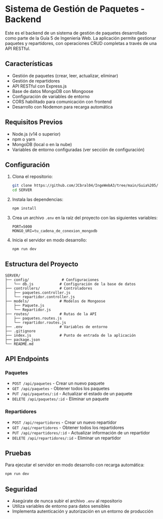 # Sistema de Gestión de Paquetes - Backend

Este es el backend de un sistema de gestión de paquetes desarrollado como parte de la Guía 5 de Ingeniería Web. La aplicación permite gestionar paquetes y repartidores, con operaciones CRUD completas a través de una API RESTful.

## Características

- Gestión de paquetes (crear, leer, actualizar, eliminar)
- Gestión de repartidores
- API RESTful con Express.js
- Base de datos MongoDB con Mongoose
- Configuración de variables de entorno
- CORS habilitado para comunicación con frontend
- Desarrollo con Nodemon para recarga automática

##  Requisitos Previos

- Node.js (v14 o superior)
- npm o yarn
- MongoDB (local o en la nube)
- Variables de entorno configuradas (ver sección de configuración)

## Configuración

1. Clona el repositorio:
   ```bash
   git clone https://github.com/JCbral04/IngeWebA3/tree/main/Guia%205/SERVER
   cd SERVER
   ```

2. Instala las dependencias:
   ```bash
   npm install
   ```

3. Crea un archivo `.env` en la raíz del proyecto con las siguientes variables:
   ```env
   PORT=5000
   MONGO_URI=tu_cadena_de_conexion_mongodb
   ```

4. Inicia el servidor en modo desarrollo:
   ```bash
   npm run dev
   ```

##  Estructura del Proyecto

```
SERVER/
├── config/               # Configuraciones
│   └── db.js            # Configuración de la base de datos
├── controllers/         # Controladores
│   ├── paquetes.controller.js
│   └── repartidor.controller.js
├── models/              # Modelos de Mongoose
│   ├── Paquete.js
│   └── Repartidor.js
├── routes/              # Rutas de la API
│   ├── paquetes.routes.js
│   └── repartidor.routes.js
├── .env                 # Variables de entorno
├── .gitignore
├── index.js             # Punto de entrada de la aplicación
├── package.json
└── README.md
```

##  API Endpoints

### Paquetes
- `POST /api/paquetes` - Crear un nuevo paquete
- `GET /api/paquetes` - Obtener todos los paquetes
- `PUT /api/paquetes/:id` - Actualizar el estado de un paquete
- `DELETE /api/paquetes/:id` - Eliminar un paquete

### Repartidores
- `POST /api/repartidores` - Crear un nuevo repartidor
- `GET /api/repartidores` - Obtener todos los repartidores
- `PUT /api/repartidores/:id` - Actualizar información de un repartidor
- `DELETE /api/repartidores/:id` - Eliminar un repartidor

## Pruebas

Para ejecutar el servidor en modo desarrollo con recarga automática:
```bash
npm run dev
```

##  Seguridad

- Asegúrate de nunca subir el archivo `.env` al repositorio
- Utiliza variables de entorno para datos sensibles
- Implementa autenticación y autorización en un entorno de producción

